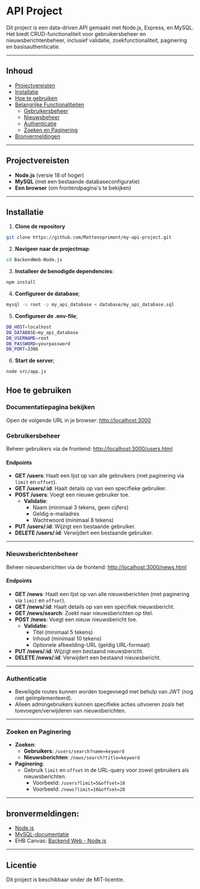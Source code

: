# **API Project**

Dit project is een data-driven API gemaakt met Node.js, Express, en MySQL. Het biedt CRUD-functionaliteit voor gebruikersbeheer en nieuwsberichtenbeheer, inclusief validatie, zoekfunctionaliteit, paginering en basisauthenticatie.

---

## **Inhoud**
- [Projectvereisten](#projectvereisten)
- [Installatie](#installatie)
- [Hoe te gebruiken](#hoe-te-gebruiken)
- [Belangrijke Functionaliteiten](#belangrijke-functionaliteiten)
  - [Gebruikersbeheer](#gebruikersbeheer)
  - [Nieuwsbeheer](#nieuwsbeheer)
  - [Authenticatie](#authenticatie)
  - [Zoeken en Paginering](#zoeken-en-paginering)
- [Bronvermeldingen](#bronvermeldingen)

---

## **Projectvereisten**
- **Node.js** (versie 18 of hoger)
- **MySQL** (met een bestaande databaseconfiguratie)
- **Een browser** (om frontendpagina's te bekijken)

---

## **Installatie**

1. **Clone de repository**
```bash
git clone https://github.com/Matteosprimont/my-api-project.git
```
2. **Navigeer naar de projectmap**:
```bash
cd BackendWeb-Node.js
```

3. **Installeer de benodigde dependencies**:
```bash
npm install
```

4. **Configureer de database**;
```bash
mysql -u root -p my_api_database < database/my_api_database.sql
```

5. **Configureer de .env-file**;
```bash
DB_HOST=localhost
DB_DATABASE=my_api_database
DB_USERNAME=root
DB_PASSWORD=yourpassword
DB_PORT=3306
```

6. **Start de server**;
```bash
node src/app.js
```

## **Hoe te gebruiken**

### **Documentatiepagina bekijken**
Open de volgende URL in je browser: [http://localhost:3000](http://localhost:3000)

### **Gebruikersbeheer**
Beheer gebruikers via de frontend: [http://localhost:3000/users.html](http://localhost:3000/users.html)

#### **Endpoints**
- **GET /users**: Haalt een lijst op van alle gebruikers (met paginering via `limit` en `offset`).
- **GET /users/:id**: Haalt details op van een specifieke gebruiker.
- **POST /users**: Voegt een nieuwe gebruiker toe.
  - **Validatie**:
    - Naam (minimaal 3 tekens, geen cijfers)
    - Geldig e-mailadres
    - Wachtwoord (minimaal 8 tekens)
- **PUT /users/:id**: Wijzigt een bestaande gebruiker.
- **DELETE /users/:id**: Verwijdert een bestaande gebruiker.

---

### **Nieuwsberichtenbeheer**
Beheer nieuwsberichten via de frontend: [http://localhost:3000/news.html](http://localhost:3000/news.html)

#### **Endpoints**
- **GET /news**: Haalt een lijst op van alle nieuwsberichten (met paginering via `limit` en `offset`).
- **GET /news/:id**: Haalt details op van een specifiek nieuwsbericht.
- **GET /news/search**: Zoekt naar nieuwsberichten op titel.
- **POST /news**: Voegt een nieuw nieuwsbericht toe.
  - **Validatie**:
    - Titel (minimaal 5 tekens)
    - Inhoud (minimaal 10 tekens)
    - Optionele afbeelding-URL (geldig URL-formaat)
- **PUT /news/:id**: Wijzigt een bestaand nieuwsbericht.
- **DELETE /news/:id**: Verwijdert een bestaand nieuwsbericht.

---

### **Authenticatie**
- Beveiligde routes kunnen worden toegevoegd met behulp van JWT (nog niet geïmplementeerd).
- Alleen admingebruikers kunnen specifieke acties uitvoeren zoals het toevoegen/verwijderen van nieuwsberichten.

---

### **Zoeken en Paginering**
- **Zoeken**:
  - **Gebruikers**: `/users/search?name=keyword`
  - **Nieuwsberichten**: `/news/search?title=keyword`
- **Paginering**:
  - Gebruik `limit` en `offset` in de URL-query voor zowel gebruikers als nieuwsberichten.
    - Voorbeeld: `/users?limit=5&offset=10`
    - Voorbeeld: `/news?limit=10&offset=20`

---

## bronvermeldingen:
- [Node.js](https://nodejs.org/)
- [MySQL-documentatie](https://dev.mysql.com/doc/)
- EHB Canvas: [Backend Web - Node.js](https://canvas.ehb.be/courses/40595)

---

## Licentie
Dit project is beschikbaar onder de MIT-licentie.